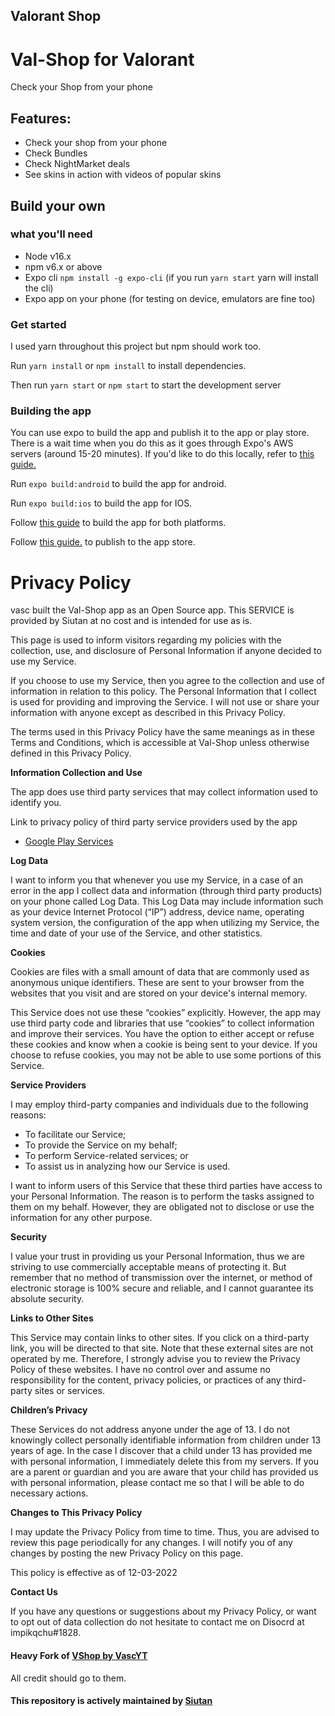 ## Valorant Shop

# Val-Shop for Valorant

Check your Shop from your phone

## Features:
- Check your shop from your phone
- Check Bundles
- Check NightMarket deals
- See skins in action with videos of popular skins

## Build your own
### what you'll need
- Node v16.x
- npm v6.x or above
- Expo cli `npm install -g expo-cli` (if you run `yarn start` yarn will install the cli)
- Expo app on your phone (for testing on device, emulators are fine too)

### Get started
I used yarn throughout this project but npm should work too.

Run `yarn install` or `npm install` to install dependencies.

Then run `yarn start` or `npm start` to start the development server

### Building the app
You can use expo to build the app and publish it to the app or play store.
There is a wait time when you do this as it goes through Expo's AWS servers (around 15-20 minutes).
If you'd like to do this locally, refer to [this guide.](https://docs.expo.io/versions/latest/guides/building-standalone-apps.html)

Run `expo build:android` to build the app for android.

Run `expo build:ios` to build the app for IOS.

Follow [this guide](https://docs.expo.io/versions/latest/guides/building-standalone-apps.html) to build the app for both platforms.

Follow [this guide.](https://docs.expo.io/versions/latest/guides/publishing-to-the-app-store.html) to publish to the app store.


# Privacy Policy

vasc built the Val-Shop app as an Open Source app. This SERVICE is provided by Siutan at no cost and is intended for use as is.

This page is used to inform visitors regarding my policies with the collection, use, and disclosure of Personal Information if anyone decided to use my Service.

If you choose to use my Service, then you agree to the collection and use of information in relation to this policy. The Personal Information that I collect is used for providing and improving the Service. I will not use or share your information with anyone except as described in this Privacy Policy.

The terms used in this Privacy Policy have the same meanings as in these Terms and Conditions, which is accessible at Val-Shop unless otherwise defined in this Privacy Policy.

**Information Collection and Use**

The app does use third party services that may collect information used to identify you.

Link to privacy policy of third party service providers used by the app

- [Google Play Services](https://www.google.com/policies/privacy/)

**Log Data**

I want to inform you that whenever you use my Service, in a case of an error in the app I collect data and information (through third party products) on your phone called Log Data. This Log Data may include information such as your device Internet Protocol (“IP”) address, device name, operating system version, the configuration of the app when utilizing my Service, the time and date of your use of the Service, and other statistics.

**Cookies**

Cookies are files with a small amount of data that are commonly used as anonymous unique identifiers. These are sent to your browser from the websites that you visit and are stored on your device's internal memory.

This Service does not use these “cookies” explicitly. However, the app may use third party code and libraries that use “cookies” to collect information and improve their services. You have the option to either accept or refuse these cookies and know when a cookie is being sent to your device. If you choose to refuse cookies, you may not be able to use some portions of this Service.

**Service Providers**

I may employ third-party companies and individuals due to the following reasons:

- To facilitate our Service;
- To provide the Service on my behalf;
- To perform Service-related services; or
- To assist us in analyzing how our Service is used.

I want to inform users of this Service that these third parties have access to your Personal Information. The reason is to perform the tasks assigned to them on my behalf. However, they are obligated not to disclose or use the information for any other purpose.

**Security**

I value your trust in providing us your Personal Information, thus we are striving to use commercially acceptable means of protecting it. But remember that no method of transmission over the internet, or method of electronic storage is 100% secure and reliable, and I cannot guarantee its absolute security.

**Links to Other Sites**

This Service may contain links to other sites. If you click on a third-party link, you will be directed to that site. Note that these external sites are not operated by me. Therefore, I strongly advise you to review the Privacy Policy of these websites. I have no control over and assume no responsibility for the content, privacy policies, or practices of any third-party sites or services.

**Children’s Privacy**

These Services do not address anyone under the age of 13. I do not knowingly collect personally identifiable information from children under 13 years of age. In the case I discover that a child under 13 has provided me with personal information, I immediately delete this from my servers. If you are a parent or guardian and you are aware that your child has provided us with personal information, please contact me so that I will be able to do necessary actions.

**Changes to This Privacy Policy**

I may update the Privacy Policy from time to time. Thus, you are advised to review this page periodically for any changes. I will notify you of any changes by posting the new Privacy Policy on this page.

This policy is effective as of 12-03-2022

**Contact Us**

If you have any questions or suggestions about my Privacy Policy, or want to opt out of data collection do not hesitate to contact me on Disocrd at impikqchu#1828.


#### Heavy Fork of [VShop by VascYT](https://github.com/vascYT/vshop-mobile)
All credit should go to them.

#### This repository is actively maintained by [Siutan](https://github.com/Siutan)
